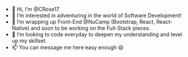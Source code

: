 - 👋 Hi, I’m @CRose17
- 👀 I’m interested in adventuring in the world of Software Development!
- 🌱 I’m wrapping up Front-End @NuCamp (Bootstrap, React, React-Native) and soon to be working on the Full-Stack pieces.
- 💞️ I’m looking to code everyday to deepen my understanding and level up my skillset.
- 📫 You can message me here easy enough :smiley:

<!---
CRose17/CRose17 is a ✨ special ✨ repository because its `README.md` (this file) appears on your GitHub profile.
You can click the Preview link to take a look at your changes.
--->
